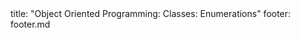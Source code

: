 <frontmatter>
title: "Object Oriented Programming: Classes: Enumerations"
footer: footer.md
</frontmatter>

<include src="navbar.md" boilerplate />

<include src="unit-inPage-asFlat.md" boilerplate />